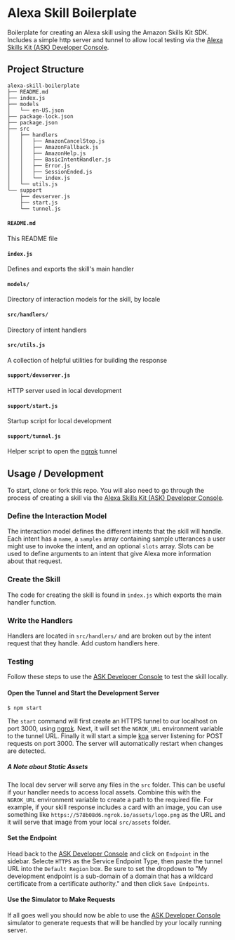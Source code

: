 # Alexa Skill Boilerplate

Boilerplate for creating an Alexa skill using the Amazon Skills Kit SDK. Includes a simple http server and tunnel to allow local testing via the [Alexa Skills Kit (ASK) Developer Console][ask].

## Project Structure

```
alexa-skill-boilerplate
├── README.md
├── index.js
├── models
│   └── en-US.json
├── package-lock.json
├── package.json
├── src
│   ├── handlers
│   │   ├── AmazonCancelStop.js
│   │   ├── AmazonFallback.js
│   │   ├── AmazonHelp.js
│   │   ├── BasicIntentHandler.js
│   │   ├── Error.js
│   │   ├── SessionEnded.js
│   │   └── index.js
│   └── utils.js
└── support
    ├── devserver.js
    ├── start.js
    └── tunnel.js
```


#### `README.md`

This README file

#### `index.js`

Defines and exports the skill's main handler

#### `models/`

Directory of interaction models for the skill, by locale

#### `src/handlers/`

Directory of intent handlers

#### `src/utils.js`

A collection of helpful utilities for building the response

#### `support/devserver.js`

HTTP server used in local development

#### `support/start.js`

Startup script for local development

#### `support/tunnel.js`

Helper script to open the [ngrok][] tunnel

## Usage / Development

To start, clone or fork this repo. You will also need to go through the process of creating a skill via the [Alexa Skills Kit (ASK) Developer Console][ask].

### Define the Interaction Model

The interaction model defines the different intents that the skill will handle. Each intent has a `name`, a `samples` array containing sample utterances a user might use to invoke the intent, and an optional `slots` array. Slots can be used to define arguments to an intent that give Alexa more information about that request.

### Create the Skill

The code for creating the skill is found in `index.js` which exports the main handler function.

### Write the Handlers

Handlers are located in `src/handlers/` and are broken out by the intent request that they handle. Add custom handlers here.

### Testing

Follow these steps to use the [ASK Developer Console][ask] to test the skill locally.

#### Open the Tunnel and Start the Development Server

```
$ npm start
```

The `start` command will first create an HTTPS tunnel to our localhost on port 3000, using [ngrok][]. Next, it will set the `NGROK_URL` environment variable to the tunnel URL. Finally it will start a simple [koa][] server listening for POST requests on port 3000. The server will automatically restart when changes are detected.

##### A Note about Static Assets

The local dev server will serve any files in the `src` folder. This can be useful if your handler needs to access local assets. Combine this with the `NGROK_URL` environment variable to create a path to the required file. For example, if your skill response includes a card with an image, you can use something like `https://578b08d6.ngrok.io/assets/logo.png` as the URL and it will serve that image from your local `src/assets` folder.

#### Set the Endpoint

Head back to the [ASK Developer Console][ask] and click on `Endpoint` in the sidebar. Selecte `HTTPS` as the Service Endpoint Type, then paste the tunnel URL into the `Default Region` box. Be sure to set the dropdown to "My development endpoint is a sub-domain of a domain that has a wildcard certificate from a certificate authority." and then click `Save Endpoints`.

#### Use the Simulator to Make Requests

If all goes well you should now be able to use the [ASK Developer Console][ask] simulator to generate requests that will be handled by your locally running server.


[koa]: http://koajs.com/
[ngrok]: https://ngrok.com/
[ask]: https://developer.amazon.com/alexa/console/ask
